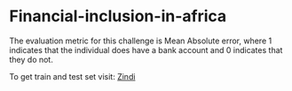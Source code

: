# Financial-inclusion-in-africa
The evaluation metric for this challenge is Mean Absolute error, where 1 indicates that the individual does have a bank account and 0 indicates that they do not.

To get train and test set visit: [Zindi](https://zindi.africa/competitions/financial-inclusion-in-africa) 
